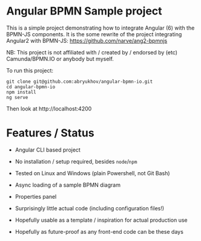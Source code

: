 # Angular BPMN Sample project

This is a simple project demonstrating how to integrate Angular (6) with the BPMN-JS components. It is the 
some rewrite of the project integrating Angular2 with BPMN-JS: https://github.com/narve/ang2-bpmnjs 

NB: This project is not affiliated with / created by / endorsed by (etc) Camunda/BPMN.IO or anybody but myself. 


To run this project: 
 
    git clone git@github.com:abryukhov/angular-bpmn-io.git
    cd angular-bpmn-io
    npm install
    ng serve 
    
Then look at http://localhost:4200


# Features / Status

- Angular CLI based project
- No installation / setup required, besides `node`/`npm`
- Tested on Linux and Windows (plain Powershell, not Git Bash)

- Async loading of a sample BPMN diagram
- Properties panel

- Surprisingly little actual code (including configuration files!)
- Hopefully usable as a template / inspiration for actual production use
- Hopefully as future-proof as any front-end code can be these days
 
